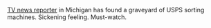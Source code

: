<a href="https://twitter.com/_HeatherWalker/status/1296122043772133382">TV news reporter</a> in Michigan has found a graveyard of USPS sorting machines. Sickening feeling. Must-watch. 
